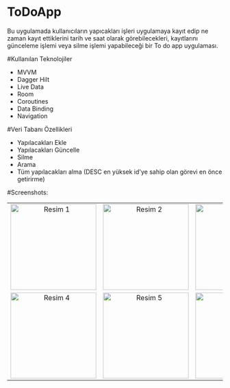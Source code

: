 # ToDoApp
Bu uygulamada kullanıcıların yapıcakları işleri uygulamaya kayıt edip ne zaman kayıt ettiklerini tarih ve saat olarak görebilecekleri, kayıtlarını günceleme işlemi veya silme işlemi yapabileceği bir To do app uygulaması.

#Kullanılan Teknolojiler
- MVVM
- Dagger Hilt
- Live Data
- Room
- Coroutines
- Data Binding
- Navigation

#Veri Tabanı Özellikleri
- Yapılacakları Ekle
- Yapılacakları Güncelle
- Silme
- Arama
- Tüm yapılacakları alma (DESC en yüksek id'ye sahip olan görevi en önce getirirme)


#Screenshots:

<table>
  <tr>
    <td align="center"><img src="![Resim1](https://github.com/smtersoyoglu/ToDoApp/assets/77547002/90cb85b6-d4a5-471e-955b-238a6c2fff2b)" width="200" alt="Resim 1"></td>
    <td align="center"><img src="image2.jpg" width="200" alt="Resim 2"></td>
    <td align="center"><img src="image3.jpg" width="200" alt="Resim 3"></td>
  </tr>
  <tr>
    <td align="center"><img src="image4.jpg" width="200" alt="Resim 4"></td>
    <td align="center"><img src="image5.jpg" width="200" alt="Resim 5"></td>
    <td align="center"><img src="image6.jpg" width="200" alt="Resim 6"></td>
  </tr>
</table>

